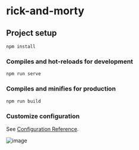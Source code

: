 # rick-and-morty

## Project setup
```
npm install
```

### Compiles and hot-reloads for development
```
npm run serve
```

### Compiles and minifies for production
```
npm run build
```

### Customize configuration
See [Configuration Reference](https://cli.vuejs.org/config/).

![image](https://user-images.githubusercontent.com/68876289/137175137-63c1d48d-5f1f-4c1a-9959-96fe40dad259.png)

